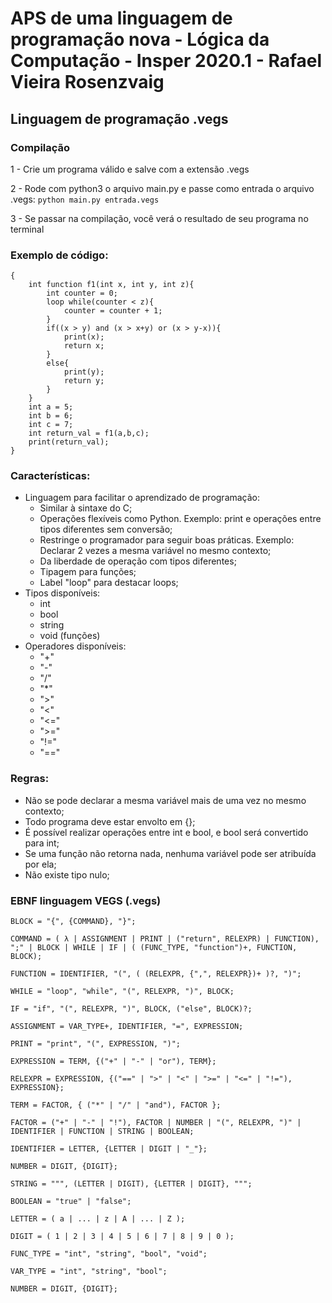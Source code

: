 # APS de uma linguagem de programação nova - Lógica da Computação - Insper 2020.1 - Rafael Vieira Rosenzvaig

## Linguagem de programação .vegs

### Compilação
1 - Crie um programa válido e salve com a extensão .vegs 

2 - Rode com python3 o arquivo main.py e passe como entrada o arquivo .vegs: ```python main.py entrada.vegs```

3 - Se passar na compilação, você verá o resultado de seu programa no terminal 

### Exemplo de código:
```
{
	int function f1(int x, int y, int z){
		int counter = 0;
		loop while(counter < z){
			counter = counter + 1;
		}
		if((x > y) and (x > x+y) or (x > y-x)){
			print(x);
			return x;
		}
		else{
			print(y);
			return y;
		}
	}
	int a = 5;
	int b = 6;
	int c = 7;
	int return_val = f1(a,b,c);
	print(return_val);
}

```
### Características:
- Linguagem para facilitar o aprendizado de programação:
	- Similar à sintaxe do C;
	- Operações flexíveis como Python. Exemplo: print e operações entre tipos diferentes sem conversão;
	- Restringe o programador para seguir boas práticas. Exemplo: Declarar 2 vezes a mesma variável no mesmo contexto;
	- Da liberdade de operação com tipos diferentes;
	- Tipagem para funções;
	- Label "loop" para destacar loops;
- Tipos disponíveis:
	- int
	- bool
	- string
	- void (funções)
- Operadores disponíveis:
	- "+"
	- "-"
	- "/"
	- "*"
	- ">"
	- "<"
	- "<="
	- ">="
	- "!="
	- "=="

### Regras:
- Não se pode declarar a mesma variável mais de uma vez no mesmo contexto;
- Todo programa deve estar envolto em {};
- É possível realizar operações entre int e bool, e bool será convertido para int;
- Se uma função não retorna nada, nenhuma variável pode ser atribuída por ela;
- Não existe tipo nulo;

### EBNF linguagem VEGS (.vegs)
```
BLOCK = "{", {COMMAND}, "}";

COMMAND = ( λ | ASSIGNMENT | PRINT | ("return", RELEXPR) | FUNCTION), ";" | BLOCK | WHILE | IF | ( (FUNC_TYPE, "function")+, FUNCTION, BLOCK);

FUNCTION = IDENTIFIER, "(", ( (RELEXPR, {",", RELEXPR})+ )?, ")";

WHILE = "loop", "while", "(", RELEXPR, ")", BLOCK;

IF = "if", "(", RELEXPR, ")", BLOCK, ("else", BLOCK)?;

ASSIGNMENT = VAR_TYPE+, IDENTIFIER, "=", EXPRESSION;

PRINT = "print", "(", EXPRESSION, ")";

EXPRESSION = TERM, {("+" | "-" | "or"), TERM};

RELEXPR = EXPRESSION, {("==" | ">" | "<" | ">=" | "<=" | "!="), EXPRESSION};

TERM = FACTOR, { ("*" | "/" | "and"), FACTOR };

FACTOR = ("+" | "-" | "!"), FACTOR | NUMBER | "(", RELEXPR, ")" | IDENTIFIER | FUNCTION | STRING | BOOLEAN;

IDENTIFIER = LETTER, {LETTER | DIGIT | "_"};

NUMBER = DIGIT, {DIGIT};

STRING = """, (LETTER | DIGIT), {LETTER | DIGIT}, """;

BOOLEAN = "true" | "false";

LETTER = ( a | ... | z | A | ... | Z );

DIGIT = ( 1 | 2 | 3 | 4 | 5 | 6 | 7 | 8 | 9 | 0 );

FUNC_TYPE = "int", "string", "bool", "void";

VAR_TYPE = "int", "string", "bool";

NUMBER = DIGIT, {DIGIT};
```
